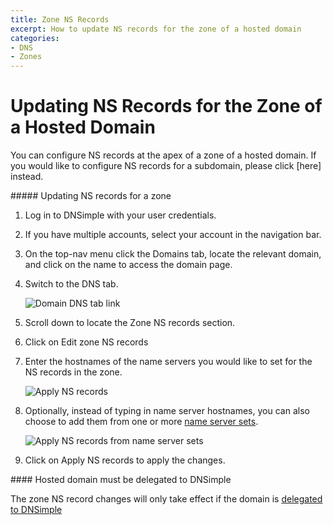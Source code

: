 ```yaml
---
title: Zone NS Records
excerpt: How to update NS records for the zone of a hosted domain
categories:
- DNS
- Zones
---
```


# Updating NS Records for the Zone of a Hosted Domain

You can configure NS records at the apex of a zone of a hosted domain. If you would like to configure NS records for a subdomain, please click [here] instead.

<div class="section-steps" markdown="1">
##### Updating NS records for a zone

1.  Log in to DNSimple with your user credentials.
1.  If you have multiple accounts, select your account in the navigation bar.
1.  On the top-nav menu click the <label>Domains</label> tab, locate the relevant domain, and click on the name to access the domain page.
1.  Switch to the <label>DNS</label> tab.

    ![Domain DNS tab link](/files/domain-tab-dns-link.png)
1. Scroll down to locate the Zone NS records section.
1. Click on <label>Edit zone NS records</label>
1. Enter the hostnames of the name servers you would like to set for the NS records in the zone.

    ![Apply NS records](/files/zone-ns-records-update.png)
1. Optionally, instead of typing in name server hostnames, you can also choose to add them from one or more [name server sets](/articles/name-server-sets).

    ![Apply NS records from name server sets](/files/zone-ns-records-name-server-set.png)
1. Click on <label>Apply NS records</label> to apply the changes.
</div>

<info>
#### Hosted domain must be delegated to DNSimple

The zone NS record changes will only take effect if the domain is [delegated to DNSimple](/articles/delegating-dnsimple-hosted)
</info>
